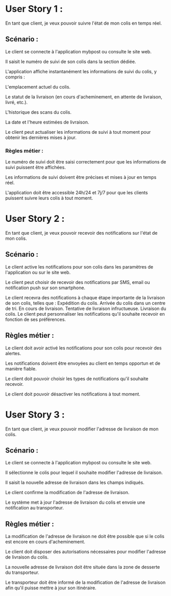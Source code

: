 # User Story 1 : #
 En tant que client, je veux pouvoir suivre l'état de mon colis en temps réel.

## Scénario : ##

Le client se connecte à l'application mybpost ou consulte le site web.

Il saisit le numéro de suivi de son colis dans la section dédiée.

L'application affiche instantanément les informations de suivi du colis, y compris :

L'emplacement actuel du colis.

Le statut de la livraison (en cours d'acheminement,
en attente de livraison, livré, etc.).

L'historique des scans du colis.

La date et l'heure estimées de livraison.

Le client peut actualiser les informations de suivi à tout moment pour obtenir les dernières mises à jour.

### Règles métier : ###

Le numéro de suivi doit être saisi correctement pour que les informations de suivi puissent être affichées.

Les informations de suivi doivent être précises et mises à jour en temps réel.

L'application doit être accessible 24h/24 et 7j/7 pour que les clients puissent suivre leurs colis à tout moment.

# User Story 2 : #

En tant que client, je veux pouvoir recevoir des notifications sur l'état de mon colis.

## Scénario : ##

Le client active les notifications pour son colis dans les paramètres de l'application ou sur le site web.

Le client peut choisir de recevoir des notifications par SMS, email ou notification push sur son smartphone.

Le client recevra des notifications à chaque étape importante de la livraison de son colis, telles que :
Expédition du colis.
Arrivée du colis dans un centre de tri.
En cours de livraison.
Tentative de livraison infructueuse.
Livraison du colis.
Le client peut personnaliser les notifications qu'il souhaite recevoir en fonction de ses préférences.

## Règles métier : ##

Le client doit avoir activé les notifications pour son colis pour recevoir des alertes.

Les notifications doivent être envoyées au client en temps opportun et de manière fiable.

Le client doit pouvoir choisir les types de notifications qu'il souhaite recevoir.

Le client doit pouvoir désactiver les notifications à tout moment.

# User Story 3 : #

En tant que client, je veux pouvoir modifier l'adresse de livraison de mon colis.

## Scénario : ##

Le client se connecte à l'application mybpost ou consulte le site web.

Il sélectionne le colis pour lequel il souhaite modifier l'adresse de livraison.

Il saisit la nouvelle adresse de livraison dans les champs indiqués.

Le client confirme la modification de l'adresse de livraison.

Le système met à jour l'adresse de livraison du colis et envoie une notification au transporteur.

## Règles métier : ##

La modification de l'adresse de livraison ne doit être possible que si le colis est encore en cours d'acheminement.

Le client doit disposer des autorisations nécessaires pour modifier l'adresse de livraison du colis.

La nouvelle adresse de livraison doit être située dans la zone de desserte du transporteur.

Le transporteur doit être informé de la modification de l'adresse de livraison afin qu'il puisse mettre à jour son itinéraire.